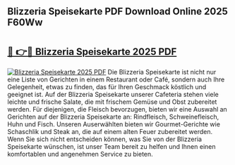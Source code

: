 ## Blizzeria Speisekarte PDF Download Online 2025 F60Ww

# <h2><a href="http://gc8rmg1.nevu.top/?p=Blizzeria+Speisekarte">🔗 👉🔴 Blizzeria Speisekarte 2025 PDF</a></h2>

[![Blizzeria Speisekarte 2025 PDF](https://i.imgur.com/dBaPXMq.png)](http://gc8rmg1.nevu.top/?p=Blizzeria+Speisekarte)
Die Blizzeria Speisekarte ist nicht nur eine Liste von Gerichten in einem Restaurant oder Café, sondern auch Ihre Gelegenheit, etwas zu finden, das für Ihren Geschmack köstlich und geeignet ist. Auf der Blizzeria Speisekarte unserer Cafeteria stehen viele leichte und frische Salate, die mit frischem Gemüse und Obst zubereitet werden. Für diejenigen, die Fleisch bevorzugen, bieten wir eine Auswahl an Gerichten auf der Blizzeria Speisekarte an: Rindfleisch, Schweinefleisch, Huhn und Fisch. Unseren Auserwählten bieten wir Gourmet-Gerichte wie Schaschlik und Steak an, die auf einem alten Feuer zubereitet werden. Wenn Sie sich nicht entscheiden können, was Sie von der Blizzeria Speisekarte wünschen, ist unser Team bereit zu helfen und Ihnen einen komfortablen und angenehmen Service zu bieten.
